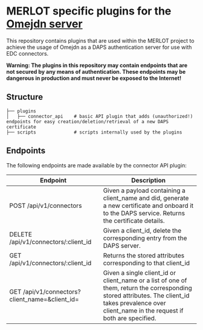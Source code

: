 # MERLOT specific plugins for the [Omejdn server](https://github.com/Fraunhofer-AISEC/omejdn-server)
This repository contains plugins that are used within the MERLOT project to achieve the usage of Omejdn as a DAPS authentication server for use with EDC connectors.

**Warning: The plugins in this repository may contain endpoints that are not secured by any means of authentication. These endpoints may be dangerous in production and must never be exposed to the Internet!**

## Structure

    ├── plugins
    │   ├── connector_api    # basic API plugin that adds (unauthorized!) endpoints for easy creation/deletion/retrieval of a new DAPS certificate
    ├── scripts              # scripts internally used by the plugins

## Endpoints

The following endpoints are made available by the connector API plugin:


| Endpoint         | Description                                                                                                              |
|------------------|--------------------------------------------------------------------------------------------------------------------------|
| POST /api/v1/connectors       | Given a payload containing a client_name and did, generate a new certificate and onboard it to the DAPS service. Returns the certificate details.  |
| DELETE /api/v1/connectors/:client_id       | Given a client_id, delete the corresponding entry from the DAPS server.  |
| GET /api/v1/connectors/:client_id | Returns the stored attributes corresponding to that client_id                                                     |
| GET /api/v1/connectors?client_name=<some name>&client_id=<some id> | Given a single client_id or client_name or a list of one of them, return the corresponding stored attributes. The client_id takes prevalence over client_name in the request if both are specified.  |

